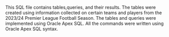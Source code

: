 This SQL file contains tables,queries, and their results. 
The tables were created using information collected 
on certain teams and players 
from the 2023/24 Premier League Football Season.
The tables and queries were implemented using
Oracle Apex SQL. All the commands were written
using Oracle Apex SQL syntax.
